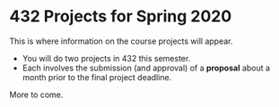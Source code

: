 # 432 Projects for Spring 2020

This is where information on the course projects will appear. 

- You will do two projects in 432 this semester. 
- Each involves the submission (and approval) of a **proposal** about a month prior to the final project deadline.

More to come.
